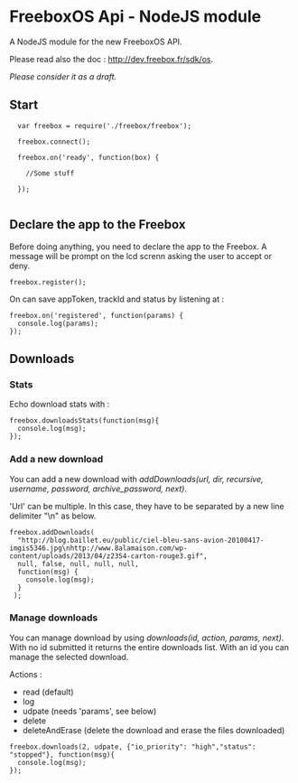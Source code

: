 FreeboxOS Api - NodeJS module
===============

A NodeJS module for the new FreeboxOS API.

Please read also the doc : http://dev.freebox.fr/sdk/os.

*Please consider it as a draft.*

Start
------

```
  var freebox = require('./freebox/freebox'); 

  freebox.connect();
  
  freebox.on('ready', function(box) {
  
    //Some stuff
  
  });
  
```


Declare the app to the Freebox
------------------------------
Before doing anything, you need to declare the app to the Freebox. A message will be prompt on the lcd screnn asking the user to accept or deny.

```
freebox.register();
```

On can save appToken, trackId and status by listening at :

```
freebox.on('registered', function(params) {
  console.log(params);
});
```


Downloads
--------- 

### Stats
Echo download stats with :
```
freebox.downloadsStats(function(msg){
  console.log(msg);
});
```

### Add a new download
You can add a new download with *addDownloads(url, dir, recursive, username, password, archive_password, next)*.

'Url' can be multiple. In this case, they have to be separated by a new line delimiter "\n" as below.
```
freebox.addDownloads(
  "http://blog.baillet.eu/public/ciel-bleu-sans-avion-20100417-imgis5346.jpg\nhttp://www.8alamaison.com/wp-content/uploads/2013/04/z2354-carton-rouge3.gif",
  null, false, null, null, null,
  function(msg) {
    console.log(msg);
  }
 );
```

### Manage downloads
You can manage download by using *downloads(id, action, params, next)*.   
With no id submitted it returns the entire downloads list.
With an id you can manage the selected download.

Actions :
- read (default)
- log
- udpate (needs 'params', see below)
- delete
- deleteAndErase (delete the download and erase the files downloaded)   

```
freebox.downloads(2, udpate, {"io_priority": "high","status": "stopped"}, function(msg){
  console.log(msg);
});
```








